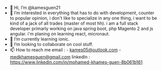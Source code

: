 - 👋 Hi, I’m @kamesguen21
- 👀 I’m interested in everything that has to do with development, counter to popular opinion, i don't like to specialize in any one thing, i want to be kind of a jack of all
trades (master of most hh). i am a full stack developer primarly working on java spring boot, php Magento 2 and js angular. i'm planing on learning react, micronaut.  
- 🌱 I’m currently learning ionic.
- 💞️ I’m looking to collaborate on cool stuff.
- 📫 How to reach me 
email : - kames05@outlook.com
        - medkhamesguen@gmail.com
linkedIn : https://www.linkedin.com/in/mohamed-khames-guen-8b061b161
